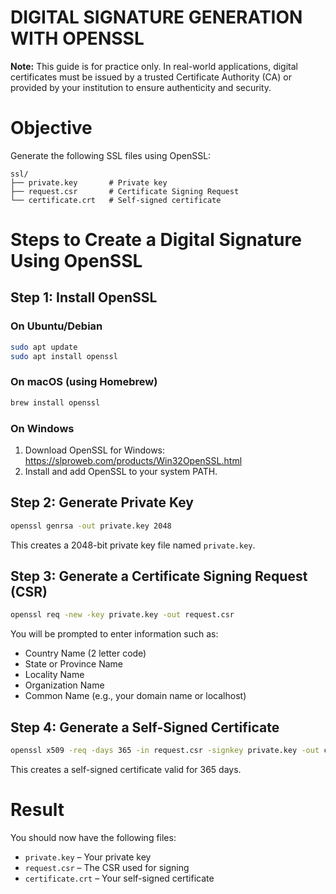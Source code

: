 # DIGITAL SIGNATURE GENERATION WITH OPENSSL

**Note:** This guide is for practice only. In real-world applications, digital certificates must be issued by a trusted Certificate Authority (CA) or provided by your institution to ensure authenticity and security.

# Objective

Generate the following SSL files using OpenSSL:

```
ssl/
├── private.key       # Private key
├── request.csr       # Certificate Signing Request
└── certificate.crt   # Self-signed certificate
```

# Steps to Create a Digital Signature Using OpenSSL

## Step 1: Install OpenSSL

### On Ubuntu/Debian
```bash
sudo apt update
sudo apt install openssl
```

### On macOS (using Homebrew)
```bash
brew install openssl
```

### On Windows

1. Download OpenSSL for Windows: https://slproweb.com/products/Win32OpenSSL.html
2. Install and add OpenSSL to your system PATH.

## Step 2: Generate Private Key

```bash
openssl genrsa -out private.key 2048
```

This creates a 2048-bit private key file named `private.key`.

## Step 3: Generate a Certificate Signing Request (CSR)

```bash
openssl req -new -key private.key -out request.csr
```

You will be prompted to enter information such as:

- Country Name (2 letter code)
- State or Province Name
- Locality Name
- Organization Name
- Common Name (e.g., your domain name or localhost)

## Step 4: Generate a Self-Signed Certificate

```bash
openssl x509 -req -days 365 -in request.csr -signkey private.key -out certificate.crt
```

This creates a self-signed certificate valid for 365 days.

# Result

You should now have the following files:

- `private.key` – Your private key
- `request.csr` – The CSR used for signing
- `certificate.crt` – Your self-signed certificate

